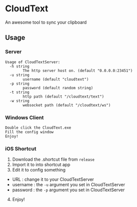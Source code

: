 # CloudText
An awesome tool to sync your clipboard

## Usage
### Server
```
Usage of CloudTextServer:
  -h string
        The http server host on. (default "0.0.0.0:23451")
  -u string
        username (default "cloudtext")
  -p string
        password (default random string)
  -t string
        http path (default "/cloudtext/text")
  -w string
        websocket path (default "/cloudtext/ws")
```

### Windows Client
```
Double click the CloudText.exe
Fill the config window
Enjoy!
```

### iOS Shortcut
1. Download the .shortcut file from `release`
2. Import it to into shortcut app
3. Edit it to config something
 * URL : change it to your CloudTextServer
 * username : the `-u` argument you set in CloudTextServer
 * password : the `-p` argument you set in CloudTextServer
4. Enjoy!
